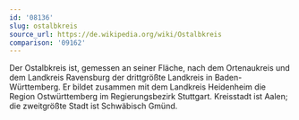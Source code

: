 ```yaml
---
id: '08136'
slug: ostalbkreis
source_url: https://de.wikipedia.org/wiki/Ostalbkreis
comparison: '09162'
---
```


Der Ostalbkreis ist, gemessen an seiner Fläche, nach dem Ortenaukreis und dem Landkreis Ravensburg der drittgrößte Landkreis in Baden-Württemberg. Er bildet zusammen mit dem Landkreis Heidenheim die Region Ostwürttemberg im Regierungsbezirk Stuttgart. Kreisstadt ist Aalen; die zweitgrößte Stadt ist Schwäbisch Gmünd.
